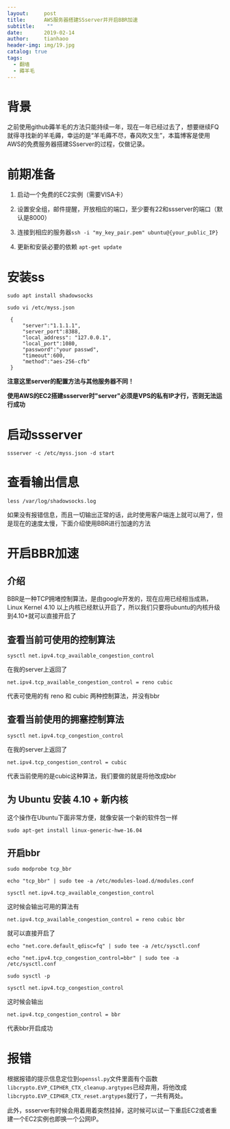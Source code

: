 ```yaml
---
layout:     post
title:      AWS服务器搭建SSserver并开启BBR加速
subtitle:    ""
date:       2019-02-14
author:     tianhaoo
header-img: img/19.jpg
catalog: true
tags:
  - 翻墙
  - 薅羊毛
---
```


# 背景

之前使用github薅羊毛的方法只能持续一年，现在一年已经过去了，想要继续FQ就得寻找新的羊毛薅，幸运的是“羊毛薅不尽，春风吹又生”，本篇博客是使用AWS的免费服务器搭建SSserver的过程，仅做记录。


# 前期准备

1. 启动一个免费的EC2实例（需要VISA卡）

2. 设置安全组，邮件提醒，开放相应的端口，至少要有22和ssserver的端口（默认是8000）

3. 连接到相应的服务器`ssh -i "my_key_pair.pem" ubuntu@{your_public_IP}`

4. 更新和安装必要的依赖 `apt-get update`

# 安装ss

```
sudo apt install shadowsocks

sudo vi /etc/myss.json

 {
     "server":"1.1.1.1",
     "server_port":8388,
     "local_address": "127.0.0.1",
     "local_port":1080,
     "password":"your passwd",
     "timeout":600,
     "method":"aes-256-cfb"
 }

```

**注意这里server的配置方法与其他服务器不同！**

**使用AWS的EC2搭建ssserver时"server"必须是VPS的私有IP才行，否则无法运行成功**


# 启动ssserver


```
ssserver -c /etc/myss.json -d start

```


# 查看输出信息

```
less /var/log/shadowsocks.log

```

如果没有报错信息，而且一切输出正常的话，此时使用客户端连上就可以用了，但是现在的速度太慢，下面介绍使用BBR进行加速的方法


# 开启BBR加速

## 介绍

BBR是一种TCP拥堵控制算法，是由google开发的，现在应用已经相当成熟，Linux Kernel 4.10 以上内核已经默认开启了，所以我们只要将ubuntu的内核升级到4.10+就可以直接开启了

## 查看当前可使用的控制算法

```
sysctl net.ipv4.tcp_available_congestion_control
```

在我的server上返回了

```
net.ipv4.tcp_available_congestion_control = reno cubic
```

代表可使用的有 reno 和 cubic 两种控制算法，并没有bbr

## 查看当前使用的拥塞控制算法

```
sysctl net.ipv4.tcp_congestion_control
```

在我的server上返回了

```
net.ipv4.tcp_congestion_control = cubic
```
代表当前使用的是cubic这种算法，我们要做的就是将他改成bbr

## 为 Ubuntu 安装 4.10 + 新内核

这个操作在Ubuntu下面非常方便，就像安装一个新的软件包一样

```
sudo apt-get install linux-generic-hwe-16.04
```

## 开启bbr

```
sudo modprobe tcp_bbr

echo "tcp_bbr" | sudo tee -a /etc/modules-load.d/modules.conf

sysctl net.ipv4.tcp_available_congestion_control
```

这时候会输出可用的算法有
```
net.ipv4.tcp_available_congestion_control = reno cubic bbr
```
就可以直接开启了
```
echo "net.core.default_qdisc=fq" | sudo tee -a /etc/sysctl.conf

echo "net.ipv4.tcp_congestion_control=bbr" | sudo tee -a /etc/sysctl.conf

sudo sysctl -p

sysctl net.ipv4.tcp_congestion_control
```
这时候会输出
```
net.ipv4.tcp_congestion_control = bbr
```
代表bbr开启成功

# 报错

根据报错的提示信息定位到`openssl.py`文件里面有个函数`libcrypto.EVP_CIPHER_CTX_cleanup.argtypes`已经弃用，将他改成`libcrypto.EVP_CIPHER_CTX_reset.argtypes`就行了，一共有两处。

此外，ssserver有时候会用着用着突然挂掉，这时候可以试一下重启EC2或者重建一个EC2实例也即换一个公网IP。
















